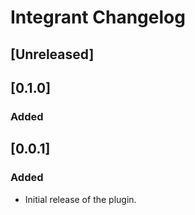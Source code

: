 <!-- Keep a Changelog guide -> https://keepachangelog.com -->

# Integrant Changelog

## [Unreleased]

## [0.1.0]
### Added

## [0.0.1]
### Added
- Initial release of the plugin.